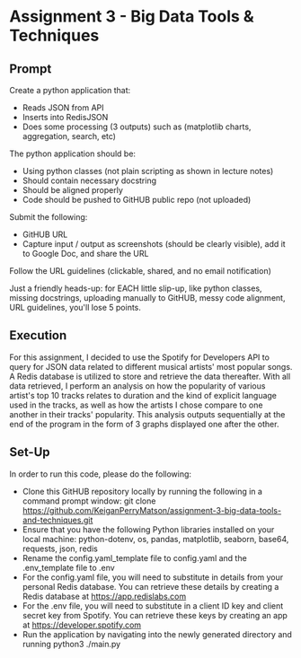 # Assignment 3 - Big Data Tools & Techniques

## Prompt

Create a python application that:

- Reads JSON from API
- Inserts into RedisJSON
- Does some processing (3 outputs) such as (matplotlib charts, aggregation, search, etc)

The python application should be:

- Using python classes (not plain scripting as shown in lecture notes)
- Should contain necessary docstring
- Should be aligned properly
- Code should be pushed to GitHUB public repo (not uploaded)

Submit the following:

- GitHUB URL
- Capture input / output as screenshots (should be clearly visible), add it to Google Doc, and share the URL

Follow the URL guidelines (clickable, shared, and no email notification)

Just a friendly heads-up: for EACH little slip-up, like python classes, missing docstrings, uploading manually to GitHUB, messy code alignment, URL guidelines, you'll lose 5 points.

## Execution

For this assignment, I decided to use the Spotify for Developers API to query for JSON data related to different musical artists' most popular songs. A Redis database is utilized to store and retrieve the data thereafter. With all data retrieved, I perform an analysis on how the popularity of various artist's top 10 tracks relates to duration and the kind of explicit language used in the tracks, as well as how the artists I chose compare to one another in their tracks' popularity. This analysis outputs sequentially at the end of the program in the form of 3 graphs displayed one after the other.

## Set-Up

In order to run this code, please do the following:

- Clone this GitHUB repository locally by running the following in a command prompt window: git clone https://github.com/KeiganPerryMatson/assignment-3-big-data-tools-and-techniques.git
- Ensure that you have the following Python libraries installed on your local machine: python-dotenv, os, pandas, matplotlib, seaborn, base64, requests, json, redis
- Rename the config.yaml_template file to config.yaml and the .env_template file to .env
- For the config.yaml file, you will need to substitute in details from your personal Redis database. You can retrieve these details by creating a Redis database at https://app.redislabs.com
- For the .env file, you will need to substitute in a client ID key and client secret key from Spotify. You can retrieve these keys by creating an app at https://developer.spotify.com
- Run the application by navigating into the newly generated directory and running python3 ./main.py
